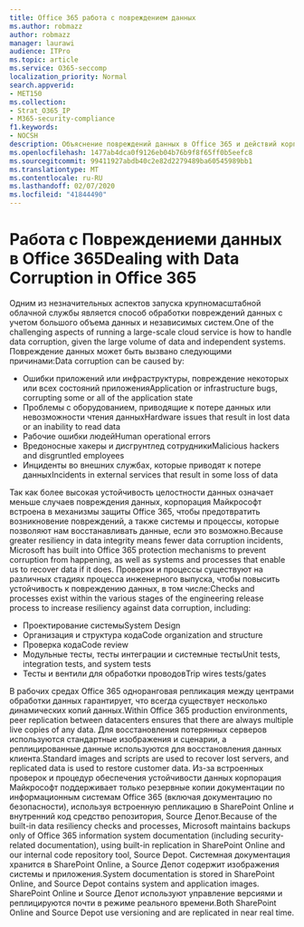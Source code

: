 ```yaml
---
title: Office 365 работа с повреждением данных
ms.author: robmazz
author: robmazz
manager: laurawi
audience: ITPro
ms.topic: article
ms.service: O365-seccomp
localization_priority: Normal
search.appverid:
- MET150
ms.collection:
- Strat_O365_IP
- M365-security-compliance
f1.keywords:
- NOCSH
description: Объяснение повреждений данных в Office 365 и действий корпорации Майкрософт по предотвращению и восстановлению.
ms.openlocfilehash: 1477ab4dca0f9126eb04b76b9f8f65ff0b5eefc8
ms.sourcegitcommit: 99411927abdb40c2e82d2279489ba60545989bb1
ms.translationtype: MT
ms.contentlocale: ru-RU
ms.lasthandoff: 02/07/2020
ms.locfileid: "41844490"
---
```

# <a name="dealing-with-data-corruption-in-office-365"></a><span data-ttu-id="af38c-103">Работа с Повреждениеми данных в Office 365</span><span class="sxs-lookup"><span data-stu-id="af38c-103">Dealing with Data Corruption in Office 365</span></span>

<span data-ttu-id="af38c-104">Одним из незначительных аспектов запуска крупномасштабной облачной службы является способ обработки повреждений данных с учетом большого объема данных и независимых систем.</span><span class="sxs-lookup"><span data-stu-id="af38c-104">One of the challenging aspects of running a large-scale cloud service is how to handle data corruption, given the large volume of data and independent systems.</span></span> <span data-ttu-id="af38c-105">Повреждение данных может быть вызвано следующими причинами:</span><span class="sxs-lookup"><span data-stu-id="af38c-105">Data corruption can be caused by:</span></span>

- <span data-ttu-id="af38c-106">Ошибки приложений или инфраструктуры, повреждение некоторых или всех состояний приложения</span><span class="sxs-lookup"><span data-stu-id="af38c-106">Application or infrastructure bugs, corrupting some or all of the application state</span></span>
- <span data-ttu-id="af38c-107">Проблемы с оборудованием, приводящие к потере данных или невозможности чтения данных</span><span class="sxs-lookup"><span data-stu-id="af38c-107">Hardware issues that result in lost data or an inability to read data</span></span>
- <span data-ttu-id="af38c-108">Рабочие ошибки людей</span><span class="sxs-lookup"><span data-stu-id="af38c-108">Human operational errors</span></span>
- <span data-ttu-id="af38c-109">Вредоносные хакеры и дисгрунтлед сотрудники</span><span class="sxs-lookup"><span data-stu-id="af38c-109">Malicious hackers and disgruntled employees</span></span>
- <span data-ttu-id="af38c-110">Инциденты во внешних службах, которые приводят к потере данных</span><span class="sxs-lookup"><span data-stu-id="af38c-110">Incidents in external services that result in some loss of data</span></span>

<span data-ttu-id="af38c-111">Так как более высокая устойчивость целостности данных означает меньше случаев повреждения данных, корпорация Майкрософт встроена в механизмы защиты Office 365, чтобы предотвратить возникновение повреждений, а также системы и процессы, которые позволяют нам восстанавливать данные, если это возможно.</span><span class="sxs-lookup"><span data-stu-id="af38c-111">Because greater resiliency in data integrity means fewer data corruption incidents, Microsoft has built into Office 365 protection mechanisms to prevent corruption from happening, as well as systems and processes that enable us to recover data if it does.</span></span> <span data-ttu-id="af38c-112">Проверки и процессы существуют на различных стадиях процесса инженерного выпуска, чтобы повысить устойчивость к повреждению данных, в том числе:</span><span class="sxs-lookup"><span data-stu-id="af38c-112">Checks and processes exist within the various stages of the engineering release process to increase resiliency against data corruption, including:</span></span>

- <span data-ttu-id="af38c-113">Проектирование системы</span><span class="sxs-lookup"><span data-stu-id="af38c-113">System Design</span></span>
- <span data-ttu-id="af38c-114">Организация и структура кода</span><span class="sxs-lookup"><span data-stu-id="af38c-114">Code organization and structure</span></span>
- <span data-ttu-id="af38c-115">Проверка кода</span><span class="sxs-lookup"><span data-stu-id="af38c-115">Code review</span></span>
- <span data-ttu-id="af38c-116">Модульные тесты, тесты интеграции и системные тесты</span><span class="sxs-lookup"><span data-stu-id="af38c-116">Unit tests, integration tests, and system tests</span></span>
- <span data-ttu-id="af38c-117">Тесты и вентили для обработки проводов</span><span class="sxs-lookup"><span data-stu-id="af38c-117">Trip wires tests/gates</span></span>

<span data-ttu-id="af38c-118">В рабочих средах Office 365 одноранговая репликация между центрами обработки данных гарантирует, что всегда существует несколько динамических копий данных.</span><span class="sxs-lookup"><span data-stu-id="af38c-118">Within Office 365 production environments, peer replication between datacenters ensures that there are always multiple live copies of any data.</span></span> <span data-ttu-id="af38c-119">Для восстановления потерянных серверов используются стандартные изображения и сценарии, а реплицированные данные используются для восстановления данных клиента.</span><span class="sxs-lookup"><span data-stu-id="af38c-119">Standard images and scripts are used to recover lost servers, and replicated data is used to restore customer data.</span></span> <span data-ttu-id="af38c-120">Из-за встроенных проверок и процедур обеспечения устойчивости данных корпорация Майкрософт поддерживает только резервные копии документации по информационным системам Office 365 (включая документацию по безопасности), используя встроенную репликацию в SharePoint Online и внутренний код средство репозитория, Source Депот.</span><span class="sxs-lookup"><span data-stu-id="af38c-120">Because of the built-in data resiliency checks and processes, Microsoft maintains backups only of Office 365 information system documentation (including security-related documentation), using built-in replication in SharePoint Online and our internal code repository tool, Source Depot.</span></span> <span data-ttu-id="af38c-121">Системная документация хранится в SharePoint Online, а Source Депот содержит изображения системы и приложения.</span><span class="sxs-lookup"><span data-stu-id="af38c-121">System documentation is stored in SharePoint Online, and Source Depot contains system and application images.</span></span> <span data-ttu-id="af38c-122">SharePoint Online и Source Депот используют управление версиями и реплицируются почти в режиме реального времени.</span><span class="sxs-lookup"><span data-stu-id="af38c-122">Both SharePoint Online and Source Depot use versioning and are replicated in near real time.</span></span>
